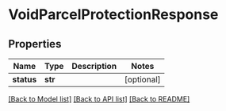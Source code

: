 # VoidParcelProtectionResponse

## Properties
Name | Type | Description | Notes
------------ | ------------- | ------------- | -------------
**status** | **str** |  | [optional] 

[[Back to Model list]](../README.md#documentation-for-models) [[Back to API list]](../README.md#documentation-for-api-endpoints) [[Back to README]](../README.md)


